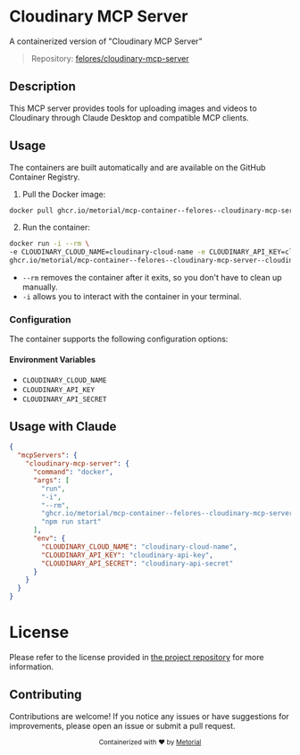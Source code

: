
# Cloudinary MCP Server

A containerized version of "Cloudinary MCP Server"

> Repository: [felores/cloudinary-mcp-server](https://github.com/felores/cloudinary-mcp-server)

## Description

This MCP server provides tools for uploading images and videos to Cloudinary through Claude Desktop and compatible MCP clients.


## Usage

The containers are built automatically and are available on the GitHub Container Registry.

1. Pull the Docker image:

```bash
docker pull ghcr.io/metorial/mcp-container--felores--cloudinary-mcp-server--cloudinary-mcp-server
```

2. Run the container:

```bash
docker run -i --rm \ 
-e CLOUDINARY_CLOUD_NAME=cloudinary-cloud-name -e CLOUDINARY_API_KEY=cloudinary-api-key -e CLOUDINARY_API_SECRET=cloudinary-api-secret \
ghcr.io/metorial/mcp-container--felores--cloudinary-mcp-server--cloudinary-mcp-server  "npm run start"
```

- `--rm` removes the container after it exits, so you don't have to clean up manually.
- `-i` allows you to interact with the container in your terminal.



### Configuration

The container supports the following configuration options:




#### Environment Variables

- `CLOUDINARY_CLOUD_NAME`
- `CLOUDINARY_API_KEY`
- `CLOUDINARY_API_SECRET`




## Usage with Claude

```json
{
  "mcpServers": {
    "cloudinary-mcp-server": {
      "command": "docker",
      "args": [
        "run",
        "-i",
        "--rm",
        "ghcr.io/metorial/mcp-container--felores--cloudinary-mcp-server--cloudinary-mcp-server",
        "npm run start"
      ],
      "env": {
        "CLOUDINARY_CLOUD_NAME": "cloudinary-cloud-name",
        "CLOUDINARY_API_KEY": "cloudinary-api-key",
        "CLOUDINARY_API_SECRET": "cloudinary-api-secret"
      }
    }
  }
}
```

# License

Please refer to the license provided in [the project repository](https://github.com/felores/cloudinary-mcp-server) for more information.

## Contributing

Contributions are welcome! If you notice any issues or have suggestions for improvements, please open an issue or submit a pull request.

<div align="center">
  <sub>Containerized with ❤️ by <a href="https://metorial.com">Metorial</a></sub>
</div>
  